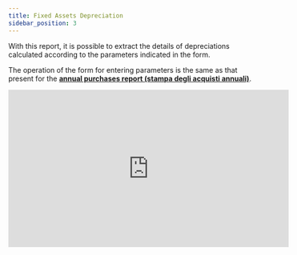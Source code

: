 ```yaml
---
title: Fixed Assets Depreciation
sidebar_position: 3
---
```


With this report, it is possible to extract the details of depreciations calculated according to the parameters indicated in the form.

The operation of the form for entering parameters is the same as that present for the **[annual purchases report (stampa degli acquisti annuali)](/docs/finance-area/fixed-assets/reports-fixed-assets/yearly-fixed-assets-purchase)**.


<iframe width="560" height="315" src="https://www.youtube.com/embed/jD0qtQmqCIA" title="YouTube video player" frameborder="0" allowfullscreen="true"></iframe>